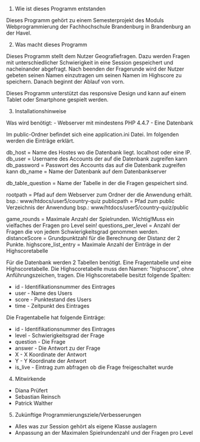 1. Wie ist dieses Programm entstanden

Dieses Programm gehört zu einem Semesterprojekt des Moduls Webprogrammierung der Fachhochschule Brandenburg in Brandenburg an der Havel.

2. Was macht dieses Programm

Dieses Programm stellt dem Nutzer Geografiefragen.
Dazu werden Fragen mit unterschiedlicher Schwierigkeit in eine Session gespeichert und nacheinander abgefragt.
Nach beenden der Fragerunde wird der Nutzer gebeten seinen Namen einzutragen um seinen Namen im Highscore zu speichern.
Danach beginnt der Ablauf von vorn.

Dieses Programm unterstützt das responsive Design und kann auf einem Tablet oder Smartphone gespielt werden.

3. Installationshinweise

Was wird benötigt:
    - Webserver mit mindestens PHP 4.4.7
    - Eine Datenbank

Im public-Ordner befindet sich eine application.ini Datei. Im folgenden werden die Einträge erklärt.

db_host = Name des Hostes wo die Datenbank liegt. localhost oder eine IP.
db_user = Username des Accounts der auf die Datenbank zugreifen kann
db_password = Passwort des Accounts das auf die Datenbank zugreifen kann
db_name = Name der Datenbank auf dem Datenbankserver

db_table_question = Name der Tabelle in der die Fragen gespeichert sind.

rootpath = Pfad auf dem Webserver zum Ordner der die Anwendung erhält.
bsp.: www/htdocs/user5/country-quiz
publicpath = Pfad zum public Verzeichnis der Anwendung
bsp.: www/htdocs/user5/country-quiz/public

game_rounds = Maximale Anzahl der Spielrunden. Wichtig!Muss ein vielfaches der Fragen pro Level sein!
questions_per_level = Anzahl der Fragen die von jedem Schwierigkeitsgrad genommen werden.
distanceScore = Grundpunktzahl für die Berechnung der Distanz der 2 Punkte.
highscore_list_entry = Maximale Anzahl der Einträge in der Highscoretabelle


Für die Datenbank werden 2 Tabellen benötigt.
Eine Fragentabelle und eine Highscoretabelle.
Die Highscoretabelle muss den Namen: "highscore", ohne Anführungszeichen, tragen.
Die Highscoretabelle besitzt folgende Spalten:
- id    -   Identifikationsnummer des Eintrages
- user  -   Name des Users
- score -   Punktestand des Users
- time  -   Zeitpunkt des Eintrages

Die Fragentabelle hat folgende Einträge:
- id        -   Identifikationsnummer des Eintrages
- level     -   Schwierigkeitsgrad der Frage
- question  -   Die Frage
- answer    -   Die Antwort zu der Frage
- X         -   X Koordinate der Antwort
- Y         -   Y Koordinate der Antwort
- is_live   -   Eintrag zum abfragen ob die Frage freigeschaltet wurde


4. Mitwirkende

- Diana Prüfert
- Sebastian Reinsch
- Patrick Walther

5. Zukünftige Programmierungsziele/Verbesserungen

- Alles was zur Session gehört als eigene Klasse auslagern
- Anpassung an der Maximalen Spielrundenzahl und der Fragen pro Level